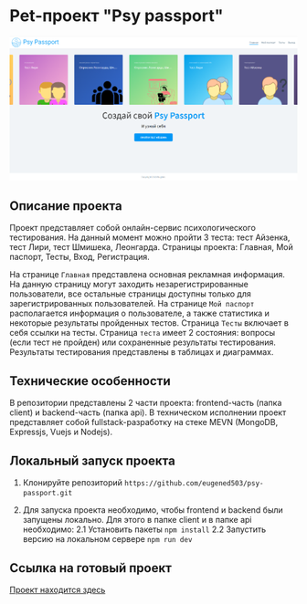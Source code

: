 # Pet-проект "Psy passport"

![Alt-фото проекта](https://github.com/eugened503/psy-passport/blob/dev/client/src/assets/images/lead.png?raw=true)

## Описание проекта

Проект представляет собой онлайн-сервис психологического тестирования. На данный момент можно пройти 3 теста: тест Айзенка, тест Лири, тест Шмишека, Леонгарда. Страницы проекта: Главная, Мой паспорт, Тесты, Вход, Регистрация.

На странице `Главная` представлена основная рекламная информация. На данную страницу могут заходить незарегистрированные пользователи, все остальные страницы доступны только для зарегистрированных пользователей. На странице `Мой паспорт` располагается информация о пользователе, а также статистика и некоторые результаты пройденных тестов. Страница `Тесты` включает в себя ссылки на тесты.
Страница `теста` имеет 2 состояния: вопросы (если тест не пройден) или сохраненные результаты тестирования.
Результаты тестирования представлены в таблицах и диаграммах.

## Технические особенности

В репозитории представлены 2 части проекта: frontend-часть (папка client) и backend-часть (папка api). В техническом исполнении проект представляет собой fullstack-разработку на стеке MEVN (MongoDB, Expressjs, Vuejs и Nodejs).

## Локальный запуск проекта

1. Клонируйте репозиторий
   `https://github.com/eugened503/psy-passport.git`

2. Для запуска проекта необходимо, чтобы frontend и backend были запущены локально. Для этого в папке client и в папке api необходимо:
   2.1 Установить пакеты
   `npm install`
   2.2 Запустить версию на локальном сервере
   `npm run dev`

## Ссылка на готовый проект

[Проект находится здесь](https://psy-passport-client-deploy.vercel.app/)
